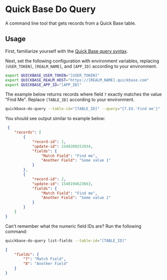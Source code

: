# Quick Base Do Query

A command line tool that gets records from a Quick Base table.

## Usage

First, familiarize yourself with the [Quick Base query syntax](https://help.quickbase.com/api-guide/do_query.html#queryOperators).

Next, set the following configuration with environment variables, replacing
`[USER_TOKEN]`, `[REALM_NAME]`, and `[APP_ID]` according to your environment.

```sh
export QUICKBASE_USER_TOKEN="[USER_TOKEN]"
export QUICKBASE_REALM_HOST="https://[REALM_NAME].quickbase.com"
export QUICKBASE_APP_ID="[APP_ID]"
```

The example below returns records where field `7` exactly matches the value "Find Me".
Replace `[TABLE_ID]` according to your environment.

```sh
quickbase-do-query --table-id="[TABLE_ID]" --query="{7.EX.'Find me'}"
```

You should see output similar to example below:

```json
 {
    "records": [
        {
            "record-id": 1,
            "update-id": 1548209252934,
            "fields": {
                "Match Field": "Find me",
                "Another Field": "Some value 1"
            }
        },
        {
            "record-id": 2,
            "update-id": 1548194623663,
            "fields": {
                "Match Field": "Find me",
                "Another Field": "Some value 1"
            }
        }
    ]
}
```

Can't remember what the numeric field IDs are? Run the following command:

```sh
quickbase-do-query list-fields --table-id="[TABLE_ID]"
```

```json
{
    "fields": {
        "7": "Match Field",
        "8": "Another Field"
    }
}
```
